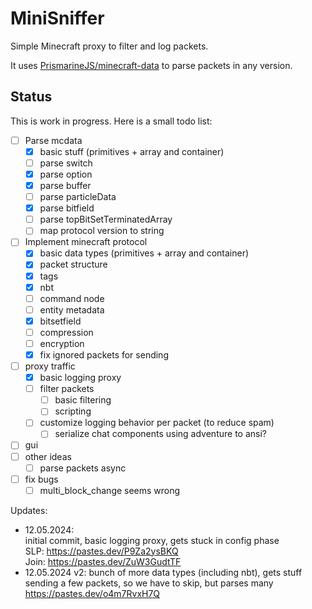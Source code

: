 # MiniSniffer

Simple Minecraft proxy to filter and log packets.

It uses [PrismarineJS/minecraft-data](https://github.com/PrismarineJS/minecraft-data) to parse packets in any version.

## Status

This is work in progress. Here is a small todo list:

- [ ] Parse mcdata
  - [x] basic stuff (primitives + array and container)
  - [ ] parse switch
  - [x] parse option
  - [x] parse buffer
  - [ ] parse particleData
  - [x] parse bitfield
  - [ ] parse topBitSetTerminatedArray
  - [ ] map protocol version to string
- [ ] Implement minecraft protocol
  - [x] basic data types (primitives + array and container)
  - [x] packet structure
  - [x] tags
  - [x] nbt
  - [ ] command node
  - [ ] entity metadata
  - [x] bitsetfield
  - [ ] compression
  - [ ] encryption
  - [x] fix ignored packets for sending
- [ ] proxy traffic
  - [x] basic logging proxy
  - [ ] filter packets
    - [ ] basic filtering
    - [ ] scripting
  - [ ] customize logging behavior per packet (to reduce spam)
    - [ ] serialize chat components using adventure to ansi?
- [ ] gui
- [ ] other ideas
  - [ ] parse packets async 
- [ ] fix bugs
  - [ ] multi_block_change seems wrong

Updates:
* 12.05.2024:  
  initial commit, basic logging proxy, gets stuck in config phase  
  SLP: https://pastes.dev/P9Za2ysBKQ  
  Join: https://pastes.dev/ZuW3GudtTF
* 12.05.2024 v2:
  bunch of more data types (including nbt), gets stuff sending a few packets, so we have to skip, but parses many
  https://pastes.dev/o4m7RvxH7Q
